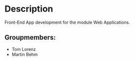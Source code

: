 # Description
Front-End App development for the module Web Applications.

## Groupmembers: 
* Tom Lorenz
* Martin Behm

